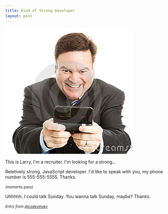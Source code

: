 ```yaml
---
title: Kind of Strong Developer
layout: post
---
```


<img src="/images/business-phone-4.jpg" alt="" class="avi" />

This is Larry, I'm a recruiter. I'm looking for a strong...

Reletively strong. JavaScript developer. I'd like to speak with you, my phone number is 555-555-5555. Thanks.

<small>(moments pass)</small>

Uhhhhh. I could talk Sunday. You wanna talk Sunday, maybe? Thanks.

<small><em>Entry from <a href="http://www.twitter.com/codevinsky">@codevinsky</a></em></small>